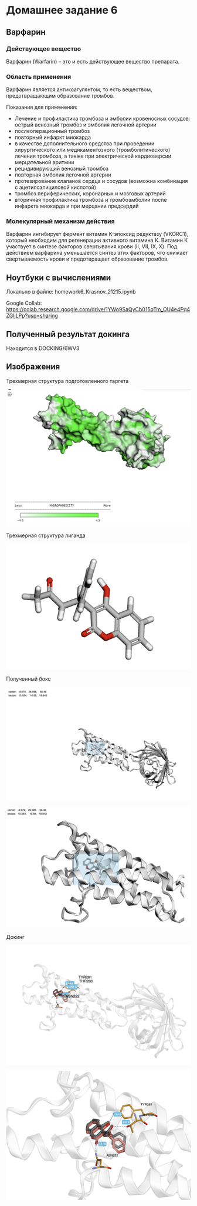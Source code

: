 # Домашнее задание 6

## Варфарин

### Действующее вещество

Варфарин (Warfarin) – это и есть действующее вещество препарата.

### Область применения

Варфарин является антикоагулянтом, то есть веществом, предотвращающим образование тромбов.

Показания для применения:
- Лечение и профилактика тромбоза и эмболии кровеносных сосудов: острый венозный тромбоз и эмболия легочной артерии
- послеоперационный тромбоз
- повторный инфаркт миокарда
- в качестве дополнительного средства при проведении хирургического или медикаментозного (тромболитического) лечения тромбоза, а также при электрической кардиоверсии мерцательной аритмии
- рецидивирующий венозный тромбоз
- повторная эмболия легочной артерии
- протезирование клапанов сердца и сосудов (возможна комбинация с ацетилсалициловой кислотой)
- тромбоз периферических, коронарных и мозговых артерий
- вторичная профилактика тромбоза и тромбоэмболии после инфаркта миокарда и при мерцании предсердий

###  Молекулярный механизм действия
Варфарин ингибирует фермент витамин K-эпоксид редуктазу (VKORC1), который необходим для регенерации активного витамина К.
Витамин К участвует в синтезе факторов свертывания крови (II, VII, IX, X). Под действием варфарина уменьшается синтез этих факторов, что снижает свертываемость крови и предотвращает образование тромбов.

## Ноутбуки с вычислениями

Локально в файле: homework6_Krasnov_21215.ipynb

Google Collab: https://colab.research.google.com/drive/1YWo9SaQyCb015qTm_OU4e4Pq4ZGIjLPp?usp=sharing

## Полученный результат докинга

Находится в DOCKING/6WV3

## Изображения

Трехмерная структура подготовленного таргета

![Изображение 1](1.png)

Трехмерная структура лиганда

![Изображение 2](2.png)

Полученный бокс

![Изображение 3](3.png)

![Изображение 3.1](3.1.png)

Докинг

![Изображение 4](4.png)

![Изображение 5](5.png)